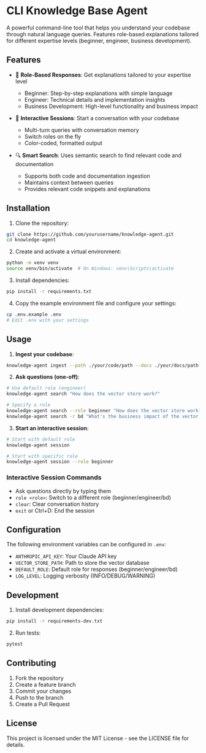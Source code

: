# CLI Knowledge Base Agent

A powerful command-line tool that helps you understand your codebase through natural language queries. Features role-based explanations tailored for different expertise levels (beginner, engineer, business development).

## Features

- 🎯 **Role-Based Responses**: Get explanations tailored to your expertise level
  - Beginner: Step-by-step explanations with simple language
  - Engineer: Technical details and implementation insights
  - Business Development: High-level functionality and business impact

- 💬 **Interactive Sessions**: Start a conversation with your codebase
  - Multi-turn queries with conversation memory
  - Switch roles on the fly
  - Color-coded, formatted output

- 🔍 **Smart Search**: Uses semantic search to find relevant code and documentation
  - Supports both code and documentation ingestion
  - Maintains context between queries
  - Provides relevant code snippets and explanations

## Installation

1. Clone the repository:
```bash
git clone https://github.com/yourusername/knowledge-agent.git
cd knowledge-agent
```

2. Create and activate a virtual environment:
```bash
python -m venv venv
source venv/bin/activate  # On Windows: venv\Scripts\activate
```

3. Install dependencies:
```bash
pip install -r requirements.txt
```

4. Copy the example environment file and configure your settings:
```bash
cp .env.example .env
# Edit .env with your settings
```

## Usage

1. **Ingest your codebase**:
```bash
knowledge-agent ingest --path ./your/code/path --docs ./your/docs/path
```

2. **Ask questions (one-off)**:
```bash
# Use default role (engineer)
knowledge-agent search "How does the vector store work?"

# Specify a role
knowledge-agent search --role beginner "How does the vector store work?"
knowledge-agent search -r bd "What's the business impact of the vector store?"
```

3. **Start an interactive session**:
```bash
# Start with default role
knowledge-agent session

# Start with specific role
knowledge-agent session --role beginner
```

### Interactive Session Commands

- Ask questions directly by typing them
- `role <role>`: Switch to a different role (beginner/engineer/bd)
- `clear`: Clear conversation history
- `exit` or Ctrl+D: End the session

## Configuration

The following environment variables can be configured in `.env`:

- `ANTHROPIC_API_KEY`: Your Claude API key
- `VECTOR_STORE_PATH`: Path to store the vector database
- `DEFAULT_ROLE`: Default role for responses (beginner/engineer/bd)
- `LOG_LEVEL`: Logging verbosity (INFO/DEBUG/WARNING)

## Development

1. Install development dependencies:
```bash
pip install -r requirements-dev.txt
```

2. Run tests:
```bash
pytest
```

## Contributing

1. Fork the repository
2. Create a feature branch
3. Commit your changes
4. Push to the branch
5. Create a Pull Request

## License

This project is licensed under the MIT License - see the LICENSE file for details. 